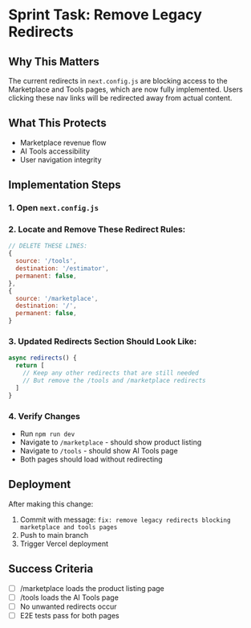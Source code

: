 # Sprint Task: Remove Legacy Redirects

## Why This Matters
The current redirects in `next.config.js` are blocking access to the Marketplace and Tools pages, which are now fully implemented. Users clicking these nav links will be redirected away from actual content.

## What This Protects
- Marketplace revenue flow
- AI Tools accessibility
- User navigation integrity

## Implementation Steps

### 1. Open `next.config.js`

### 2. Locate and Remove These Redirect Rules:
```javascript
// DELETE THESE LINES:
{
  source: '/tools',
  destination: '/estimator',
  permanent: false,
},
{
  source: '/marketplace',
  destination: '/',
  permanent: false,
}
```

### 3. Updated Redirects Section Should Look Like:
```javascript
async redirects() {
  return [
    // Keep any other redirects that are still needed
    // But remove the /tools and /marketplace redirects
  ]
}
```

### 4. Verify Changes
- Run `npm run dev`
- Navigate to `/marketplace` - should show product listing
- Navigate to `/tools` - should show AI Tools page
- Both pages should load without redirecting

## Deployment
After making this change:
1. Commit with message: `fix: remove legacy redirects blocking marketplace and tools pages`
2. Push to main branch
3. Trigger Vercel deployment

## Success Criteria
- [ ] /marketplace loads the product listing page
- [ ] /tools loads the AI Tools page
- [ ] No unwanted redirects occur
- [ ] E2E tests pass for both pages